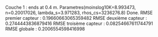 Couche 1 : ends at 0.4 m. Parametres(moinslog10K=8.993473, n=0.20017026, lambda_s=3.971283, rhos_cs=3236276.8)
Done.
RMSE premier capteur : 0.19660663065359482
RMSE deuxième capteur : 0.2744443836879416
RMSE troisème capteur : 0.08254667611744791
RMSE globale : 0.2006554598416998